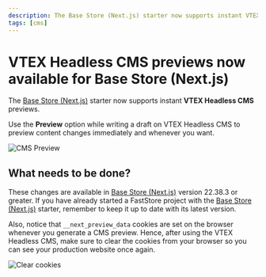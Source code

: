 ```yaml
---
description: The Base Store (Next.js) starter now supports instant VTEX Headless CMS previews.
tags: [cms]
---
```


# VTEX Headless CMS previews now available for Base Store (Next.js)

The [Base Store (Next.js)](/starters/base) starter now supports instant **VTEX Headless CMS** previews. 

<!--truncate-->

Use the **Preview** option while writing a draft on VTEX Headless CMS to preview content changes immediately and whenever you want.
 
![CMS Preview](https://vtexhelp.vtexassets.com/assets/docs/src/Preview___f0b30a94a836a39125d9d8ac1d7846c2.gif)

## What needs to be done?

These changes are available in [Base Store (Next.js)](/starters/base) version 22.38.3 or greater. If you have already started a FastStore project with the [Base Store (Next.js)](/starters/base) starter, remember to keep it up to date with its latest version.

Also, notice that `__next_preview_data` cookies are set on the browser whenever you generate a CMS preview. Hence, after using the VTEX Headless CMS, make sure to clear the cookies from your browser so you can see your production website once again.

![Clear cookies](https://vtexhelp.vtexassets.com/assets/docs/src/Cookies___f82c3c42591e8c57b8d472c1bfa7d3d0.gif)
